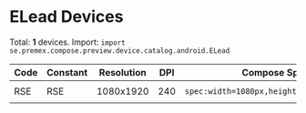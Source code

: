 # ELead Devices

Total: **1** devices. Import: `import se.premex.compose.preview.device.catalog.android.ELead`

| Code | Constant | Resolution | DPI | Compose Spec | Preview Usage |
|------|----------|------------|-----|-------------|---------------|
| RSE | RSE | 1080x1920 | 240 | `spec:width=1080px,height=1920px,dpi=240` | `@Preview(device = ELead.RSE)` |

<!-- Generated automatically. Do not edit manually. -->

